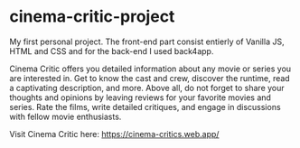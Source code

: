 # cinema-critic-project
My first personal project. The front-end part consist entierly of Vanilla JS, HTML and CSS and for the back-end I used back4app.

Cinema Critic offers you detailed information about any movie or series you are interested in. Get to know the cast and crew, discover the runtime, read a captivating description, and more. Above all, do not forget to share your thoughts and opinions by leaving reviews for your favorite movies and series. Rate the films, write detailed critiques, and engage in discussions with fellow movie enthusiasts. 

Visit Cinema Critic here: https://cinema-critics.web.app/
